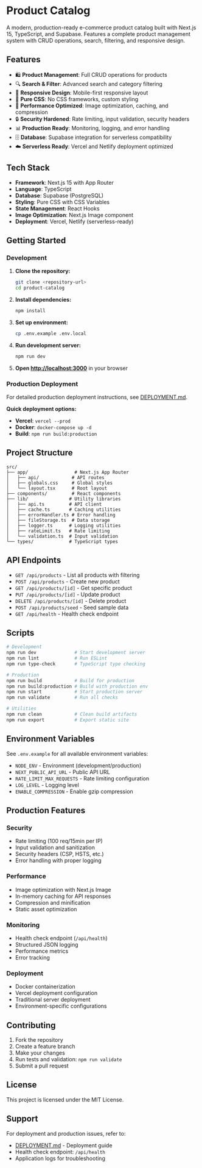 # Product Catalog

A modern, production-ready e-commerce product catalog built with Next.js 15, TypeScript, and Supabase. Features a complete product management system with CRUD operations, search, filtering, and responsive design.

## Features

- 🛍️ **Product Management**: Full CRUD operations for products
- 🔍 **Search & Filter**: Advanced search and category filtering
- 📱 **Responsive Design**: Mobile-first responsive layout
- 🎨 **Pure CSS**: No CSS frameworks, custom styling
- 🚀 **Performance Optimized**: Image optimization, caching, and compression
- 🔒 **Security Hardened**: Rate limiting, input validation, security headers
- 📊 **Production Ready**: Monitoring, logging, and error handling
- 🗄️ **Database**: Supabase integration for serverless compatibility
- ☁️ **Serverless Ready**: Vercel and Netlify deployment optimized

## Tech Stack

- **Framework**: Next.js 15 with App Router
- **Language**: TypeScript
- **Database**: Supabase (PostgreSQL)
- **Styling**: Pure CSS with CSS Variables
- **State Management**: React Hooks
- **Image Optimization**: Next.js Image component
- **Deployment**: Vercel, Netlify (serverless-ready)

## Getting Started

### Development

1. **Clone the repository:**

   ```bash
   git clone <repository-url>
   cd product-catalog
   ```

2. **Install dependencies:**

   ```bash
   npm install
   ```

3. **Set up environment:**

   ```bash
   cp .env.example .env.local
   ```

4. **Run development server:**

   ```bash
   npm run dev
   ```

5. **Open [http://localhost:3000](http://localhost:3000)** in your browser

### Production Deployment

For detailed production deployment instructions, see [DEPLOYMENT.md](./DEPLOYMENT.md).

**Quick deployment options:**

- **Vercel**: `vercel --prod`
- **Docker**: `docker-compose up -d`
- **Build**: `npm run build:production`

## Project Structure

```
src/
├── app/                 # Next.js App Router
│   ├── api/            # API routes
│   ├── globals.css     # Global styles
│   └── layout.tsx      # Root layout
├── components/         # React components
├── lib/               # Utility libraries
│   ├── api.ts         # API client
│   ├── cache.ts       # Caching utilities
│   ├── errorHandler.ts # Error handling
│   ├── fileStorage.ts  # Data storage
│   ├── logger.ts      # Logging utilities
│   ├── rateLimit.ts   # Rate limiting
│   └── validation.ts  # Input validation
└── types/             # TypeScript types
```

## API Endpoints

- `GET /api/products` - List all products with filtering
- `POST /api/products` - Create new product
- `GET /api/products/[id]` - Get specific product
- `PUT /api/products/[id]` - Update product
- `DELETE /api/products/[id]` - Delete product
- `POST /api/products/seed` - Seed sample data
- `GET /api/health` - Health check endpoint

## Scripts

```bash
# Development
npm run dev              # Start development server
npm run lint             # Run ESLint
npm run type-check       # TypeScript type checking

# Production
npm run build            # Build for production
npm run build:production # Build with production env
npm run start            # Start production server
npm run validate         # Run all checks

# Utilities
npm run clean            # Clean build artifacts
npm run export           # Export static site
```

## Environment Variables

See `.env.example` for all available environment variables:

- `NODE_ENV` - Environment (development/production)
- `NEXT_PUBLIC_API_URL` - Public API URL
- `RATE_LIMIT_MAX_REQUESTS` - Rate limiting configuration
- `LOG_LEVEL` - Logging level
- `ENABLE_COMPRESSION` - Enable gzip compression

## Production Features

### Security

- Rate limiting (100 req/15min per IP)
- Input validation and sanitization
- Security headers (CSP, HSTS, etc.)
- Error handling with proper logging

### Performance

- Image optimization with Next.js Image
- In-memory caching for API responses
- Compression and minification
- Static asset optimization

### Monitoring

- Health check endpoint (`/api/health`)
- Structured JSON logging
- Performance metrics
- Error tracking

### Deployment

- Docker containerization
- Vercel deployment configuration
- Traditional server deployment
- Environment-specific configurations

## Contributing

1. Fork the repository
2. Create a feature branch
3. Make your changes
4. Run tests and validation: `npm run validate`
5. Submit a pull request

## License

This project is licensed under the MIT License.

## Support

For deployment and production issues, refer to:

- [DEPLOYMENT.md](./DEPLOYMENT.md) - Deployment guide
- Health check endpoint: `/api/health`
- Application logs for troubleshooting

